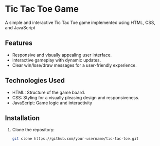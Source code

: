 # Tic Tac Toe Game

A simple and interactive Tic Tac Toe game implemented using HTML, CSS, and JavaScript

## Features

- Responsive and visually appealing user interface.
- Interactive gameplay with dynamic updates.
- Clear win/lose/draw messages for a user-friendly experience.

## Technologies Used

- HTML: Structure of the game board.
- CSS: Styling for a visually pleasing design and responsiveness.
- JavaScript: Game logic and interactivity
  
## Installation

1. Clone the repository:

   ```bash
   git clone https://github.com/your-username/tic-tac-toe.git
